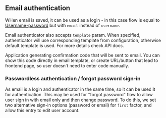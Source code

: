 ## Email authentication

WHen email is saved, it can be used as a login - in this case flow is equal to [Username-password](../03.%20Username-password)
but with `email` instead of `username`.

Email authenticator also accepts `template` param. When specified, authenticator will use corresponding template from
configuration, otherwise default template is used. For more details check API docs.

Application generating confirmation code that will be sent to email. You can show this code directly in email template, or
create URL/button that lead to frontend page, so user doesn't need to enter code manually.

### Passwordless authentication / forgot password sign-in

As email is a login and authenticator in the same time, so it can be used it for authentication. This may be used for
"forgot password" flow to allow user sign in with email only and then change password. To do this,
we set two alternative sign-in options (password or email) for `first` factor, and allow this
entry to edit user account.